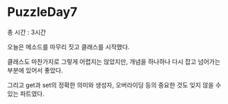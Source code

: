 # PuzzleDay7

총 시간 : 3시간

오늘은 메소드를 마무리 짓고 클래스를 시작했다.

클래스도 마찬가지로 그렇게 어렵지는 않았지만, 개념을 하나하나 다시 잡고 넘어가는 부분에 있어서 좋았다.

그리고 get과 set의 정확한 의미와 생성자, 오버라이딩 등의 중요한 것도 잊지 않을 수 있는 파트였다.
